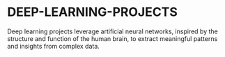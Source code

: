 # DEEP-LEARNING-PROJECTS
Deep learning projects leverage artificial neural networks, inspired by the structure and function of the human brain, to extract meaningful patterns and insights from complex data. 
